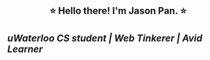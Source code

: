 <h2 align="center">⭐️ Hello there! I'm Jason Pan. ⭐️<h2>

**_uWaterloo CS student | Web Tinkerer | Avid Learner_**
